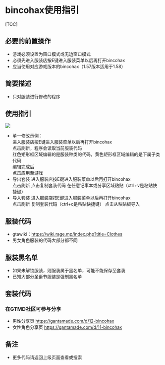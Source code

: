 



# bincohax使用指引


[TOC]
##  必要的前置操作
- 游戏必须设置为窗口模式或无边窗口模式
- 必须先进入服装店按E键进入服装菜单以后再打开bincohax
- 应当使用对应游戏版本的bincohax（1.57版本适用于1.58）

##  简要描述

- 只对服装进行修改的程序





## 使用指引
![](assets/1-g/555-1.png=300-)
- 单一修改示例：<BR>
进入服装店按E键进入服装菜单以后再打开bincohax<BR>
点击刷新，程序会读取当前服装代码<BR>
红色矩形框区域编辑的是服装种类的代码，黄色矩形框区域编辑的是下属子类代码<BR>
编辑完成后<BR>
点击应用至游戏<BR>
- 导出套装
进入服装店按E键进入服装菜单以后再打开bincohax<BR>
点击刷新
点击复制套装代码
在任意记事本或分享区域粘贴（ctrl+v是粘贴快捷键）
- 导入套装
进入服装店按E键进入服装菜单以后再打开bincohax<BR>
点击刷新
复制套装代码（ctrl+c是粘贴快捷键）
点击从粘贴板导入



## 服装代码
- gtawiki：https://wiki.rage.mp/index.php?title=Clothes<BR>
- 男女角色服装的代码大部分都不同



## 服装黑名单
- 如果未解锁服装，则服装属于黑名单，可能不能保存至套装
- 已知大部分圣诞节服装是强制黑名单

## 套装代码
### 在GTMD社区可参与分享
- 男性分享页 https://gantamade.com/d/12-bincohax
- 女性角色分享页 https://gantamade.com/d/11-bincohax



## 备注

- 更多代码请返回上级页面查看或搜索
